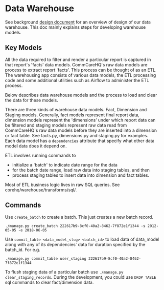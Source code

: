 Data Warehouse
==============
See background [design document](https://docs.google.com/document/d/1sMTEAG-iZyo0nfp2S4sUaN2MgY31Z8B3kRDBqPFXvnI/edit#heading=h.h2zk9svh5s9) for an overview of design of our data warehouse. This doc mainly explains steps for developing warehouse models.

## Key Models

All the data required to filter and render a particular report is captured in that report's 'facts' data models. CommCareHQ's raw data models are process to extract report 'facts'. This process can be thought of as an ETL. The warehousing app consists of various data models, the ETL processing code and some additional utilities such as Airflow to administer the ETL process.

Below describes data warehouse models and the process to load and clear the data for these models.

There are three kinds of warehouse data models. Fact, Dimension and Staging models. Generally, fact models represent final report data, dimension models represent the 'dimensions' under which report data can be filtered and staging models represent raw data read from CommCareHQ's raw data models before they are inserted into a dimension or fact table. See facts.py, dimensions.py and staging.py for examples. Each data model has a `dependencies` attribute that specify what other data model data does it depend on.

ETL involves running commands to
- initialize a 'batch' to indicate date range for the data
- for the batch date range, load raw data into staging tables, and then 
- process staging tables to insert data into dimension and fact tables. 

Most of ETL business logic lives in raw SQL queries. See corehq/warehouse/transforms/sql/.

## Commands

Use `create_batch` to create a batch. This just creates a new batch record.

```
./manage.py create_batch 222617b9-8cf0-40a2-8462-7f872e1f1344 -s 2012-05-05 -e 2018-06-05
```

Use `commit_table <data_model_slug> <batch_id>` to load data of data_model along with any of its dependencies' data for duration specified by the batch_id. For e.g.

```
./manage.py commit_table user_staging 222617b9-8cf0-40a2-8462-7f872e1f1344
```


To flush staging data of a particular batch use `./manage.py clear_staging_records`. During the development, you could use `DROP TABLE` sql commands to clear fact/dimension data.
